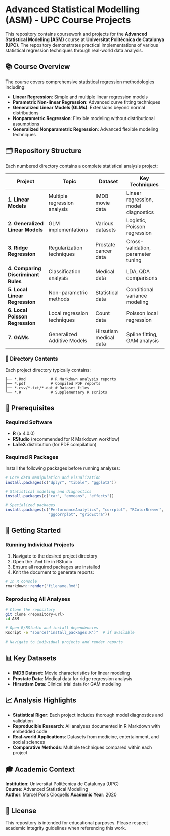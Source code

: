 # Advanced Statistical Modelling (ASM) - UPC Course Projects

This repository contains coursework and projects for the **Advanced Statistical Modelling (ASM)** course at **Universitat Politècnica de Catalunya (UPC)**. The repository demonstrates practical implementations of various statistical regression techniques through real-world data analysis.

## 📚 Course Overview

The course covers comprehensive statistical regression methodologies including:

- **Linear Regression**: Simple and multiple linear regression models
- **Parametric Non-linear Regression**: Advanced curve fitting techniques  
- **Generalized Linear Models (GLMs)**: Extensions beyond normal distributions
- **Nonparametric Regression**: Flexible modeling without distributional assumptions
- **Generalized Nonparametric Regression**: Advanced flexible modeling techniques

## 🗂️ Repository Structure

Each numbered directory contains a complete statistical analysis project:

| Project | Topic | Dataset | Key Techniques |
|---------|-------|---------|----------------|
| **1. Linear Models** | Multiple regression analysis | IMDB movie data | Linear regression, model diagnostics |
| **2. Generalized Linear Models** | GLM implementations | Various datasets | Logistic, Poisson regression |
| **3. Ridge Regression** | Regularization techniques | Prostate cancer data | Cross-validation, parameter tuning |
| **4. Comparing Discriminant Rules** | Classification analysis | Medical data | LDA, QDA comparisons |
| **5. Local Linear Regression** | Non-parametric methods | Statistical data | Conditional variance modeling |
| **6. Local Poisson Regression** | Local regression techniques | Count data | Poisson local regression |
| **7. GAMs** | Generalized Additive Models | Hirsutism medical data | Spline fitting, GAM analysis |

### 📁 Directory Contents

Each project directory typically contains:

```
├── *.Rmd           # R Markdown analysis reports
├── *.pdf           # Compiled PDF reports  
├── *.csv/*.txt/*.dat # Dataset files
└── *.R             # Supplementary R scripts
```

## 🔧 Prerequisites

### Required Software
- **R** (≥ 4.0.0)
- **RStudio** (recommended for R Markdown workflow)
- **LaTeX** distribution (for PDF compilation)

### Required R Packages

Install the following packages before running analyses:

```r
# Core data manipulation and visualization
install.packages(c("dplyr", "tibble", "ggplot2"))

# Statistical modeling and diagnostics  
install.packages(c("car", "emmeans", "effects"))

# Specialized packages
install.packages(c("PerformanceAnalytics", "corrplot", "RColorBrewer", 
                   "ggcorrplot", "gridExtra"))
```

## 🚀 Getting Started

### Running Individual Projects

1. Navigate to the desired project directory
2. Open the `.Rmd` file in RStudio
3. Ensure all required packages are installed
4. Knit the document to generate reports:

```r
# In R console
rmarkdown::render("filename.Rmd")
```

### Reproducing All Analyses

```bash
# Clone the repository
git clone <repository-url>
cd ASM

# Open R/RStudio and install dependencies
Rscript -e "source('install_packages.R')"  # if available

# Navigate to individual projects and render reports
```

## 📊 Key Datasets

- **IMDB Dataset**: Movie characteristics for linear modeling
- **Prostate Data**: Medical data for ridge regression analysis  
- **Hirsutism Data**: Clinical trial data for GAM modeling

## 📈 Analysis Highlights

- **Statistical Rigor**: Each project includes thorough model diagnostics and validation
- **Reproducible Research**: All analyses documented in R Markdown with embedded code
- **Real-world Applications**: Datasets from medicine, entertainment, and social sciences
- **Comparative Methods**: Multiple techniques compared within each project

## 🎓 Academic Context

**Institution**: Universitat Politècnica de Catalunya (UPC)  
**Course**: Advanced Statistical Modelling  
**Author**: Marcel Pons Cloquells
**Academic Year**: 2020

## 📄 License

This repository is intended for educational purposes. Please respect academic integrity guidelines when referencing this work.